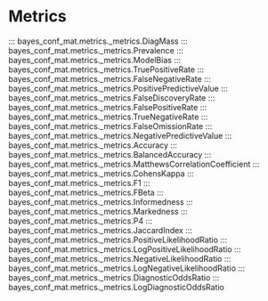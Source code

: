 # Metrics

::: bayes_conf_mat.metrics._metrics.DiagMass
::: bayes_conf_mat.metrics._metrics.Prevalence
::: bayes_conf_mat.metrics._metrics.ModelBias
::: bayes_conf_mat.metrics._metrics.TruePositiveRate
::: bayes_conf_mat.metrics._metrics.FalseNegativeRate
::: bayes_conf_mat.metrics._metrics.PositivePredictiveValue
::: bayes_conf_mat.metrics._metrics.FalseDiscoveryRate
::: bayes_conf_mat.metrics._metrics.FalsePositiveRate
::: bayes_conf_mat.metrics._metrics.TrueNegativeRate
::: bayes_conf_mat.metrics._metrics.FalseOmissionRate
::: bayes_conf_mat.metrics._metrics.NegativePredictiveValue
::: bayes_conf_mat.metrics._metrics.Accuracy
::: bayes_conf_mat.metrics._metrics.BalancedAccuracy
::: bayes_conf_mat.metrics._metrics.MatthewsCorrelationCoefficient
::: bayes_conf_mat.metrics._metrics.CohensKappa
::: bayes_conf_mat.metrics._metrics.F1
::: bayes_conf_mat.metrics._metrics.FBeta
::: bayes_conf_mat.metrics._metrics.Informedness
::: bayes_conf_mat.metrics._metrics.Markedness
::: bayes_conf_mat.metrics._metrics.P4
::: bayes_conf_mat.metrics._metrics.JaccardIndex
::: bayes_conf_mat.metrics._metrics.PositiveLikelihoodRatio
::: bayes_conf_mat.metrics._metrics.LogPositiveLikelihoodRatio
::: bayes_conf_mat.metrics._metrics.NegativeLikelihoodRatio
::: bayes_conf_mat.metrics._metrics.LogNegativeLikelihoodRatio
::: bayes_conf_mat.metrics._metrics.DiagnosticOddsRatio
::: bayes_conf_mat.metrics._metrics.LogDiagnosticOddsRatio
